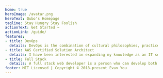 ```yaml
---
home: true
heroImage: /avatar.png
heroText: Qubo's Homepage
tagline: Stay Hungry Stay Foolish
actionText: Get Started →
actionLink: /guide/
features:
- title: DevOps
  details: DevOps is the combination of cultural philosophies, practices, and tools that increases an organization’s ability to deliver applications and services at high velocity evolving and improving products at a faster pace than organizations using traditional software development and infrastructure management processes. This speed enables organizations to better serve their customers and compete more effectively in the market.
- title: AWS Certified Solution Architect
  details: I have been interested in expanding my knowledge as an IT solution architect from applications to infrastructure, so I decided to prepare for the Amazon Web Services Certified Solution Architect Associate exam which is one of the most important and widely recognized certificates in the IT industry. I wanted to share my methodology for successfully preparing for the exam and thereby assist others on this journey.
- title: Full Stack
  details: A full stack web developer is a person who can develop both client and server software.
footer: MIT Licensed | Copyright © 2018-present Evan You
---
```

